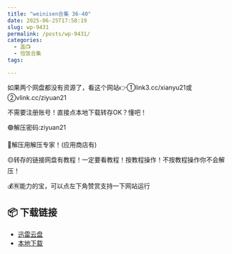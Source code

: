 ```yaml
---
title: "weinisen合集 36-40"
date: 2025-06-25T17:58:19
slug: wp-9431
permalink: /posts/wp-9431/
categories:
  - 盖📺
  - 恰饭合集
tags:

---
```


如果两个网盘都没有资源了，看这个网站👉①link3.cc/xianyu21或②vlink.cc/ziyuan21

不需要注册账号！直接点本地下载转存OK？懂吧！

🟢解压密码:ziyuan21

🔵解压用解压专家！(应用商店有)

🟡转存的链接网盘有教程！一定要看教程！按教程操作！不按教程操作你不会解压！

💰🈶能力的宝，可以点左下角赞赏支持一下网站运行

## 📦 下载链接
- [迅雷云盘](https://blziyuan21.com/pay-download/9431?key=4b6eb04c8b&down_id=0)
- [本地下载](https://blziyuan21.com/pay-download/9431?key=4b6eb04c8b&down_id=1)

